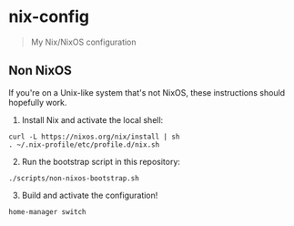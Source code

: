 # nix-config

> My Nix/NixOS configuration

## Non NixOS

If you're on a Unix-like system that's not NixOS, these instructions should
hopefully work.

1. Install Nix and activate the local shell:

```
curl -L https://nixos.org/nix/install | sh
. ~/.nix-profile/etc/profile.d/nix.sh
```

2. Run the bootstrap script in this repository:

```
./scripts/non-nixos-bootstrap.sh
```

3. Build and activate the configuration!

```
home-manager switch
```
